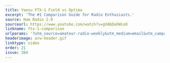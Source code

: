 ```yaml
---
title: Yaesu FTX-1 Field vs Optima
excerpt: 'The #1 Comparison Guide for Radio Enthusiasts.'
source: Ham Radio 2.0
sourceurl: https://www.youtube.com/watch?v=gVAbDeXWio8
linkname: ftx-1-comparison
urlparams: '?utm_source=amateur-radio-weekly&utm_medium=email&utm_campaign=newsletter'
headerimage: arw-header.gif
linktype: video
order: 21
issue: 384
---
```

